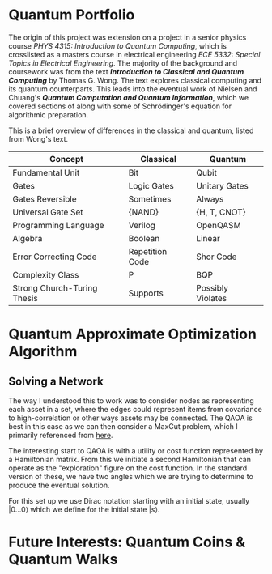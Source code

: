 # Quantum Portfolio

The origin of this project was extension on a project in a senior physics course *PHYS 4315: Introduction to Quantum Computing*, which is crosslisted as a masters course in electrical engineering *ECE 5332: Special Topics in Electrical Engineering*. The majority of the background and coursework was from the text ***Introduction to Classical and Quantum Computing*** by Thomas G. Wong. The text explores classical computing and its quantum counterparts. This leads into the eventual work of Nielsen and Chuang's ***Quantum Computation and Quantum Information***, which we covered sections of along with some of Schrödinger's equation for algorithmic preparation.

This is a brief overview of differences in the classical and quantum, listed from Wong's text.

| Concept                  | Classical               | Quantum                |
|--------------------------|-------------------------|------------------------|
| Fundamental Unit         | Bit                    | Qubit                 |
| Gates                   | Logic Gates            | Unitary Gates          |
| Gates Reversible         | Sometimes              | Always                 |
| Universal Gate Set       | {NAND}                 | {H, T, CNOT}           |
| Programming Language     | Verilog                | OpenQASM               |
| Algebra                  | Boolean                | Linear                 |
| Error Correcting Code    | Repetition Code        | Shor Code              |
| Complexity Class         | P                      | BQP                    |
| Strong Church-Turing Thesis | Supports           | Possibly Violates       |

# Quantum Approximate Optimization Algorithm

## Solving a Network

The way I understood this to work was to consider nodes as representing each asset in a set, where the edges could represent items from covariance to high-correlation or other ways assets may be connected. The QAOA is best in this case as we can then consider a MaxCut problem, which I primarily referenced from [here](https://www.mustythoughts.com/quantum-approximate-optimization-algorithm-explained).

The interesting start to QAOA is with a utility or cost function represented by a Hamiltonian matrix. From this we initiate a second Hamiltonian that can operate as the "exploration" figure on the cost function.
In the standard version of these, we have two angles which we are trying to determine to produce the eventual solution.

For this set up we use Dirac notation starting with an initial state, usually $|0...0 \rangle$ which we define for the initial state $|s \rangle$.
# Future Interests: Quantum Coins & Quantum Walks
